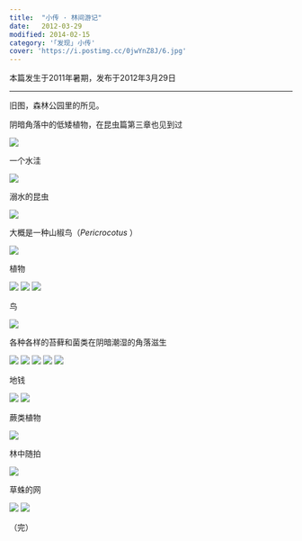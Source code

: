 ```yaml
---
title:  "小传 · 林间游记"
date:   2012-03-29
modified: 2014-02-15
category: '｢发现｣ 小传'
cover: 'https://i.postimg.cc/0jwYnZ8J/6.jpg'
---
```


本篇发生于2011年暑期，发布于2012年3月29日

---

旧图，森林公园里的所见。

阴暗角落中的低矮植物，在昆虫篇第三章也见到过

<img class='disc' src='https://i.postimg.cc/2507SVc3/1.jpg'>

一个水洼

<img class='disc' src='https://i.postimg.cc/QxcgW642/2.jpg'>

溺水的昆虫

<img class='disc' src='https://i.postimg.cc/ydWXgstj/3.jpg'>

大概是一种山椒鸟（<i>Pericrocotus </i>）

<img class='disc' src='https://i.postimg.cc/PfpQdfmr/4.jpg'>

植物

<img class='disc' src='https://i.postimg.cc/pVwYrNZQ/5.jpg'>

<img class='disc' src='https://i.postimg.cc/0jwYnZ8J/6.jpg'>

<img class='disc' src='https://i.postimg.cc/W1jGmMxh/7.jpg'>

鸟

<img class='disc' src='https://i.postimg.cc/HxK0bFCg/8.jpg'>

各种各样的苔藓和菌类在阴暗潮湿的角落滋生

<img class='disc' src='https://i.postimg.cc/htr92XqM/9.jpg'>

<img class='disc' src='https://i.postimg.cc/YSCQZtr7/10.jpg'>

<img class='disc' src='https://i.postimg.cc/d0NGKg3y/11.jpg'>

<img class='disc' src='https://i.postimg.cc/3RPpkpgr/12.jpg'>

<img class='disc' src='https://i.postimg.cc/PrnYhWX2/13.jpg'>

地钱

<img class='disc' src='https://i.postimg.cc/kXN852D9/14.jpg'>

<img class='disc' src='https://i.postimg.cc/tJW6WT53/15.jpg'>

蕨类植物

<img class='disc' src='https://i.postimg.cc/bJGkYLSF/16.jpg'>

林中随拍

<img class='disc' src='https://i.postimg.cc/GmcDTbsD/17.jpg'>

草蛛的网

<img class='disc' src='https://i.postimg.cc/nLrQTT2c/18.jpg'>

<img class='disc' src='https://i.postimg.cc/SxDMWHWv/19.jpg'>

（完）
